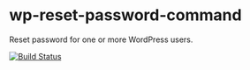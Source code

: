 wp-reset-password-command
===========================

Reset password for one or more WordPress users.

[![Build Status](https://travis-ci.org/danielbachhuber/wp-reset-password-command.svg?branch=master)](https://travis-ci.org/danielbachhuber/wp-reset-password-command)
